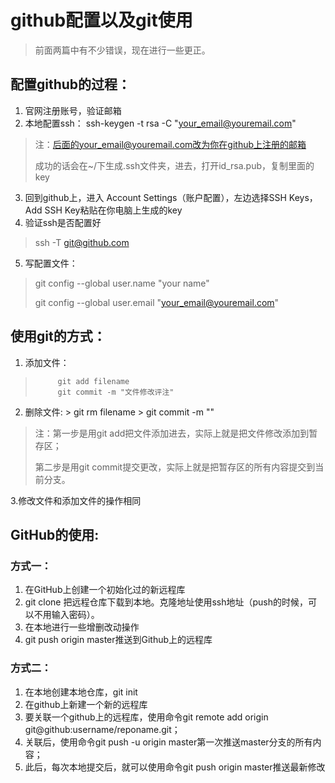 # github配置以及git使用 #

> 前面两篇中有不少错误，现在进行一些更正。


## 配置github的过程： ##

1. 官网注册账号，验证邮箱
2. 本地配置ssh： ssh-keygen -t rsa -C "your_email@youremail.com"
 >
 > 注：后面的your_email@youremail.com改为你在github上注册的邮箱
 >
 >成功的话会在~/下生成.ssh文件夹，进去，打开id_rsa.pub，复制里面的key
 >
3. 回到github上，进入 Account Settings（账户配置），左边选择SSH Keys，Add SSH Key粘贴在你电脑上生成的key
4. 验证ssh是否配置好
 > ssh -T git@github.com
5. 写配置文件：
 >
 > git config --global user.name "your name"
 >
 > git config --global user.email "your_email@youremail.com"
 >


## 使用git的方式： ##

1. 添加文件：
>          git add filename
>          git commit -m "文件修改评注"
2. 删除文件:    > git rm filename    > git commit -m ""
>
> 注：第一步是用git add把文件添加进去，实际上就是把文件修改添加到暂存区；
>
> 第二步是用git commit提交更改，实际上就是把暂存区的所有内容提交到当前分支。
>
3.修改文件和添加文件的操作相同



## GitHub的使用:  ##

### 方式一： ###
1. 在GitHub上创建一个初始化过的新远程库
2. git clone 把远程仓库下载到本地。克隆地址使用ssh地址（push的时候，可以不用输入密码）。
3. 在本地进行一些增删改动操作
4. git push origin master推送到Github上的远程库

### 方式二： ###
1. 在本地创建本地仓库，git init
2. 在github上新建一个新的远程库
3. 要关联一个github上的远程库，使用命令git remote add origin git@github:username/reponame.git；
4. 关联后，使用命令git push -u origin master第一次推送master分支的所有内容；
5. 此后，每次本地提交后，就可以使用命令git push origin master推送最新修改
